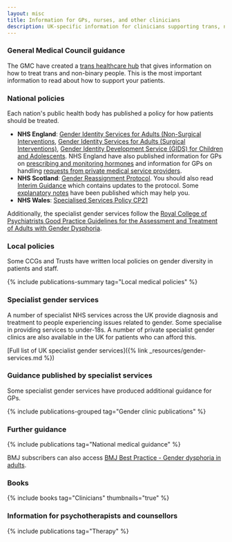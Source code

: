 ```yaml
---
layout: misc
title: Information for GPs, nurses, and other clinicians
description: UK-specific information for clinicians supporting trans, nonbinary, and gender non-conforming people
---
```


### General Medical Council guidance

The GMC have created a [trans healthcare hub](https://www.gmc-uk.org/ethical-guidance/ethical-hub/trans-healthcare) that gives information on how to treat trans and non-binary people. This is the most important information to read about how to support your patients.

### National policies

Each nation's public health body has published a policy for how patients should be treated.

- **NHS England**: [Gender Identity Services for Adults (Non-Surgical Interventions](https://www.england.nhs.uk/publication/service-specification-gender-identity-services-for-adults-non-surgical-interventions/), [Gender Identity Services for Adults (Surgical Interventions)](https://www.england.nhs.uk/publication/service-specification-gender-identity-services-for-adults-surgical-interventions/), [Gender Identity Development Service (GIDS) for Children and Adolescents](https://www.england.nhs.uk/wp-content/uploads/2017/04/gender-development-service-children-adolescents.pdf).  NHS England have also published information for GPs on [prescribing and monitoring hormones](https://www.shsc.nhs.uk/sites/default/files/2019-12/SSC1620_GD-Prescribing.pdf) and information for GPs on handling [requests from private medical service providers](https://gendergp.com/wp-content/uploads/2018/02/GMC-advice-to-GPs-on-online-specialists.pdf).
- **NHS Scotland**: [Gender Reassignment Protocol](http://www.sehd.scot.nhs.uk/mels/CEL2012_26.pdf). You should also read [Interim Guidance](http://www.ngicns.scot.nhs.uk/wp-content/uploads/2015/07/Gender-Reassignment-Interim-Guidance-2.pdf) which contains updates to the protocol. Some [explanatory notes](http://www.ngicns.scot.nhs.uk/wp-content/uploads/2016/04/NGICNS-Explanatory-Notes-for-GRP-v1-0-2.pdf) have been published which may help you.
- **NHS Wales**: [Specialised Services Policy CP21](http://www.whssc.wales.nhs.uk/sitesplus/documents/1119/CP21%20Gender%20Services%20Specialies%20Services%20Policy%20%20Approved%201209251.pdf)

Additionally, the specialist gender services follow the [Royal College of Psychiatrists Good Practice Guidelines for the Assessment and Treatment of Adults with Gender Dysphoria](https://www.rcpsych.ac.uk/docs/default-source/improving-care/better-mh-policy/college-reports/cr181-good-practice-guidelines-for-the-assessment-and-treatment-of-adults-with-gender-dysphoria.pdf).

### Local policies

Some CCGs and Trusts have written local policies on gender diversity in patients and staff.

{% include publications-summary tag="Local medical policies" %}

### Specialist gender services

A number of specialist NHS services across the UK provide diagnosis and treatment to people experiencing issues related to gender. Some specialise in providing services to under-18s. A number of private specialist gender clinics are also available in the UK for patients who can afford this.

[Full list of UK specialist gender services]({% link _resources/gender-services.md %})

### Guidance published by specialist services

Some specialist gender services have produced additional guidance for GPs.

{% include publications-grouped tag="Gender clinic publications" %}

### Further guidance

{% include publications tag="National medical guidance" %}

BMJ subscribers can also access [BMJ Best Practice - Gender dysphoria in adults](https://bestpractice.bmj.com/topics/en-gb/992).

### Books

{% include books tag="Clinicians" thumbnails="true" %}

### Information for psychotherapists and counsellors

{% include publications tag="Therapy" %}
